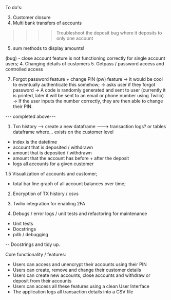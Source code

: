 
To do's:

3. Customer closure
4. Multi bank transfers of accounts

>>>> Troubleshoot the deposit bug where it deposits to only one account
5. sum methods to display amounts!

(bug) - close account feature is not functioning correctly for single account users;
4. Changing details of customers
5. Getpass / password access and controlled access

7. Forgot password feature + change PIN (pw) feature -> it would be cool to eventually authenticate this somehow;
-> asks user if they forgot password
-> A code is randomly generated and sent to user (currently it is printed, later it will be sent to an email or phone number using Twilio)
-> If the user inputs the number correctly, they are then able to change their PIN.

--- completed above---


1. Txn history
--> create a new dataframe
---> transaction logs? or tables
dataframe where...
exists on the customer level
- index is the datetime
- account that is deposited / withdrawn
- amount that is deposited / withdrawn
- amount that the account has before + after the deposit
- logs all accounts for a given customer

1.5 Visualization of accounts and customer;
- total bar line graph of all account balances over time;


2. Encryption of TX history / csvs

3. Twilio integration for enabling 2FA

4. Debugs / error logs / unit tests and refactoring for maintenance
- Unit tests
- Docstrings
- pdb / debugging












-- Docstrings and tidy up.

Core functionality / features:
- Users can access and unencrypt their accounts using their PIN
- Users can create, remove and change their customer details
- Users can create new accounts, close accounts and withdraw or deposit from their accounts
- Users can access all these features using a clean User Interface
- The application logs all transaction details into a CSV file
